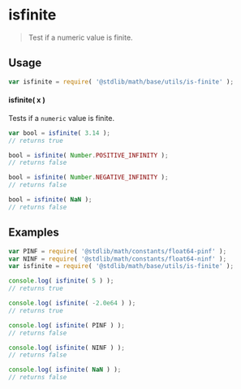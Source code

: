 isfinite
===
> Test if a numeric value is finite.

<!-- <usage> -->
## Usage

``` javascript
var isfinite = require( '@stdlib/math/base/utils/is-finite' );
```

#### isfinite( x )

Tests if a `numeric` value is finite.

``` javascript
var bool = isfinite( 3.14 );
// returns true

bool = isfinite( Number.POSITIVE_INFINITY );
// returns false

bool = isfinite( Number.NEGATIVE_INFINITY );
// returns false

bool = isfinite( NaN );
// returns false
```
<!-- </usage> -->

<!-- <examples> -->
## Examples

``` javascript
var PINF = require( '@stdlib/math/constants/float64-pinf' );
var NINF = require( '@stdlib/math/constants/float64-ninf' );
var isfinite = require( '@stdlib/math/base/utils/is-finite' );

console.log( isfinite( 5 ) );
// returns true

console.log( isfinite( -2.0e64 ) );
// returns true

console.log( isfinite( PINF ) );
// returns false

console.log( isfinite( NINF ) );
// returns false

console.log( isfinite( NaN ) );
// returns false
```
<!-- </examples> -->

<!-- <links> -->
<!-- </links> -->
